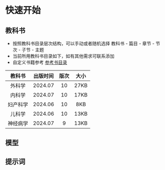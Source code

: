 # 快速开始

## 教科书

- 按照教科书目录层次结构，可以手动或者随机选择 教科书 - 篇目 - 章节 - 节次 - 子节 - 主题
- 当前所用教科书目录如下，如有其他需求可联系添加
- 自定义书籍参考 [参考书目录](/reference/book-structure.md)

|  教科书  | 出版时间 | 版次 | 大小 |
| :------: | :------: | :--: | :--: |
|  外科学  | 2024.07  |  10  | 27KB |
|  内科学  | 2024.07  |  10  | 17KB |
| 妇产科学 | 2024.06  |  10  | 8KB  |
|  儿科学  | 2024.06  |  10  | 13KB |
| 神经病学 | 2024.07  |  9   | 13KB |

## 模型

## 提示词
